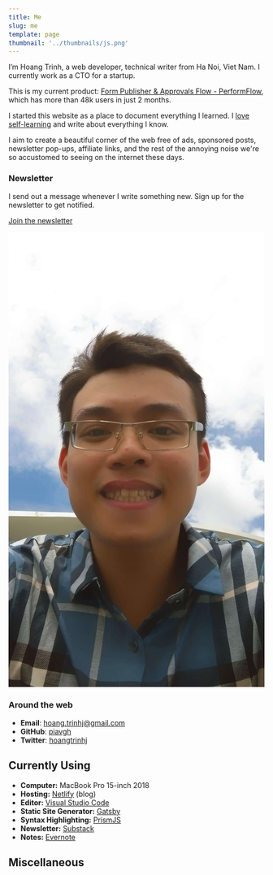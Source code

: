 ```yaml
---
title: Me
slug: me
template: page
thumbnail: '../thumbnails/js.png'
---
```


I’m Hoang Trinh, a web developer, technical writer from Ha Noi, Viet Nam. I currently work as a CTO for a startup.

This is my current product: [Form Publisher & Approvals Flow - PerformFlow](https://gsuite.google.com/marketplace/app/form_publisher_approvals_flow_performflo/175817313914 "Form Publisher & Approvals Flow - PerformFlow"), which has more than 48k users in just 2 months.

I started this website as a place to document everything I learned. I [love self-learning](/learn) and write about everything I know.

I aim to create a beautiful corner of the web free of ads, sponsored posts, newsletter pop-ups, affiliate links, and the rest of the annoying noise we're so accustomed to seeing on the internet these days.

### Newsletter

I send out a message whenever I write something new. Sign up for the newsletter to get notified.

<a class="button" href="https://hoang.substack.com" target="_blank" rel="noopenner noreferrer">Join the newsletter</a>

![Me](../images/hoangtrinh.jpg)

### Around the web

- **Email**: [hoang.trinhj@gmail.com](mailto:hoang.trinhj@gmail.com)
- **GitHub**: [piavgh](https://github.com/piavgh)
- **Twitter**: [hoangtrinhj](https://twitter.com/hoangtrinhj)

## Currently Using

- **Computer:** MacBook Pro 15-inch 2018
- **Hosting:** [Netlify](https://netlify.com) (blog)
- **Editor:** [Visual Studio Code](https://code.visualstudio.com/)
- **Static Site Generator:** [Gatsby](https://gatsbyjs.org)
- **Syntax Highlighting:** [PrismJS](http://prismjs.com/)
- **Newsletter:** [Substack](https://substack.com/)
- **Notes:** [Evernote](https://evernote.com/)

## Miscellaneous
